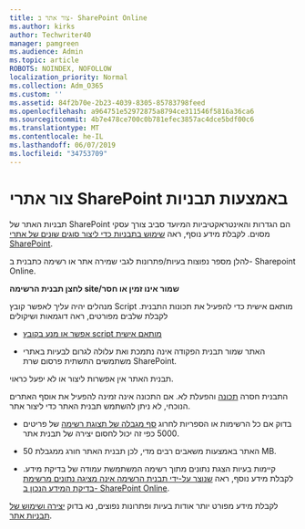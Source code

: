 ```yaml
---
title: צור אתר ב- SharePoint Online
ms.author: kirks
author: Techwriter40
manager: pamgreen
ms.audience: Admin
ms.topic: article
ROBOTS: NOINDEX, NOFOLLOW
localization_priority: Normal
ms.collection: Adm_O365
ms.custom: ''
ms.assetid: 84f2b70e-2b23-4039-8305-85783798feed
ms.openlocfilehash: a964751e52972875a8794ce311546f5816a36ca6
ms.sourcegitcommit: 4b7e478ce700c0b781efec3857ac4dce5bdf00c6
ms.translationtype: MT
ms.contentlocale: he-IL
ms.lasthandoff: 06/07/2019
ms.locfileid: "34753709"
---
```

# <a name="create-sharepoint-sites-using-templates"></a>צור אתרי SharePoint באמצעות תבניות

תבניות האתר של SharePoint הם הגדרות והאינטראקטיביות המיועד סביב צורך עסקי מסוים. לקבלת מידע נוסף, ראה [שימוש בתבניות כדי ליצור סוגים שונים של אתרי SharePoint](https://support.office.com/article/using-templates-to-create-different-kinds-of-sharepoint-sites-449eccec-ff99-4cf3-b62e-dcfee37e8da4).

להלן מספר נפוצות בעיות/פתרונות לגבי שמירה אתר או רשימה כתבנית ב- Sharepoint Online. 

**לחצן תבנית הרשימה site/שמור אינו זמין או חסר**

מנהלים יהיה עליך לאפשר קובץ Script מותאם אישית כדי להפעיל את תכונות התבנית. לקבלת שלבים מפורטים, ראה דוגמאות ושיקולים 

- [אפשר או מנע בקובץ script מותאם אישית](https://docs.microsoft.com/sharepoint/allow-or-prevent-custom-script)

- האתר שמור תבנית הפקודה אינה נתמכת ואת עלולה לגרום לבעיות באתרי משתמשים התשתית פרסום שרת SharePoint.

תבנית האתר אין אפשרות ליצור או לא יפעל כראוי.

התבנית חסרה [תכונה](https://social.technet.microsoft.com/wiki/contents/articles/14423.sharepoint-2013-existing-features-guid.aspx) והפעלת לא. אם התכונה אינה זמינה להפעיל את אוסף האתרים הנוכחי, לא ניתן להשתמש תבנית האתר כדי ליצור אתר.

- בדוק אם כל הרשימות או הספריות לחרוג [סף מגבלה של תצוגת רשימה](https://support.office.com/article/Manage-large-lists-and-libraries-in-SharePoint-B8588DAE-9387-48C2-9248-C24122F07C59) של פריטים 5000 כפי זה יכול לחסום יצירה של תבנית אתר.

- האתר באמצעות משאבים רבים מדי, לכן תבנית האתר חורג ממגבלת 50 MB.


- קיימות בעיות הצגת נתונים מתוך רשימה המשתמשת עמודה של בדיקת מידע. לקבלת מידע נוסף, ראה [שנוצר על-ידי תבנית הרשימה אינה מציגה נתונים מרשימת בדיקת המידע הנכון ב- SharePoint Online](https://support.office.com/article/template-generated-list-doesn-t-display-correct-data-for-a-column-in-sharepoint-online-20430b62-e40c-4f6f-8889-aa24e80d605a).

לקבלת מידע מפורט יותר אודות בעיות ופתרונות נפוצים, נא בדוק [יצירה ושימוש של תבניות אתר](https://support.office.com/article/Create-and-use-site-templates-60371B0F-00E0-4C49-A844-34759EBDD989).



